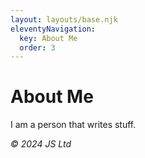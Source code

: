 ```yaml
---
layout: layouts/base.njk
eleventyNavigation:
  key: About Me
  order: 3
---
```

# About Me

I am a person that writes stuff.

  <footer>
    <p><em>&copy; 2024 JS Ltd</em></p>
  </footer>